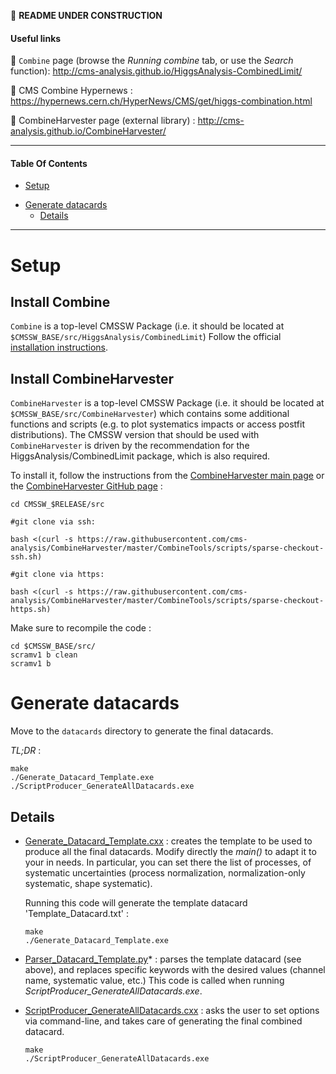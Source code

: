 <!--
```
CODE EXAMPLE
```

=== Emoji list (see https://gist.github.com/rxaviers/7360908)
:arrow_right:
:heavy_exclamation_mark:
:heavy_check_mark:
:link:
:white_check_mark:
:heavy_multiplication_x:
:x:
:negative_squared_cross_mark:
:bangbang:
:white_check_mark:
:copyright:
:clock430:
:no_entry:
:ok:
:arrow_right_hook:
:paperclip:
:open_file_folder:
:chart_with_upwards_trend:
:lock:
:hourglass:
:warning:
:construction:
:fr:
:one: :two: :hash:
:underage:
:put_litter_in_its_place:
:new:
-------------------------------------------->
:construction: **README UNDER CONSTRUCTION**

#### Useful links

:link: `Combine` page (browse the *Running combine* tab, or use the *Search* function): http://cms-analysis.github.io/HiggsAnalysis-CombinedLimit/

:link: CMS Combine Hypernews : https://hypernews.cern.ch/HyperNews/CMS/get/higgs-combination.html

:link: CombineHarvester page (external library) : http://cms-analysis.github.io/CombineHarvester/

_____________________________________________________________________________
#### Table Of Contents

- [Setup](#setup)

* [Generate datacards](#generate-datacards)
  * [Details](#details)

<!-- * [Combine commands](https://github.com/nicolastonon/EFT-Simu-Pheno/tree/master/myAnalysis/COMBINE#combine-commands)
  * [Expected significance](https://github.com/nicolastonon/EFT-Simu-Pheno/tree/master/myAnalysis/COMBINE#expected-significance-profile-likelihood)
  * [Observed significance](https://github.com/nicolastonon/EFT-Simu-Pheno/tree/master/myAnalysis/COMBINE#observed-significance-profile-likelihood)
  * [Asymptotic frequentist limits](https://github.com/nicolastonon/EFT-Simu-Pheno/tree/master/myAnalysis/COMBINE#asymptotic-frequentist-limits)
  * [Postfit templates, nuisances, etc.](https://github.com/nicolastonon/EFT-Simu-Pheno/tree/master/myAnalysis/COMBINE#postfit-templates-nuisances-etc-mlf)
  * [Nuisance parameters](https://github.com/nicolastonon/EFT-Simu-Pheno/tree/master/myAnalysis/COMBINE#nuisance-parameters) -->


_____________________________________________________________________________


# Setup

## Install Combine

`Combine` is a top-level CMSSW Package (i.e. it should be located at `$CMSSW_BASE/src/HiggsAnalysis/CombinedLimit`)
Follow the official [installation instructions](https://cms-analysis.github.io/HiggsAnalysis-CombinedLimit/#cc7-release-cmssw_10_2_x-recommended-version).

## Install CombineHarvester

`CombineHarvester` is a top-level CMSSW Package (i.e. it should be located at `$CMSSW_BASE/src/CombineHarvester`) which contains some additional functions and scripts (e.g. to plot systematics impacts or access postfit distributions).
The CMSSW version that should be used with `CombineHarvester` is driven by the recommendation for the HiggsAnalysis/CombinedLimit package, which is also required.

To install it, follow the instructions from the [CombineHarvester main page](http://cms-analysis.github.io/CombineHarvester/) or the [CombineHarvester GitHub page](https://github.com/cms-analysis/CombineHarvester) :

```
cd CMSSW_$RELEASE/src

#git clone via ssh:

bash <(curl -s https://raw.githubusercontent.com/cms-analysis/CombineHarvester/master/CombineTools/scripts/sparse-checkout-ssh.sh)

#git clone via https:

bash <(curl -s https://raw.githubusercontent.com/cms-analysis/CombineHarvester/master/CombineTools/scripts/sparse-checkout-https.sh)
```

Make sure to recompile the code :
```
cd $CMSSW_BASE/src/
scramv1 b clean
scramv1 b
```


# Generate datacards

Move to the `datacards` directory to generate the final datacards.

*TL;DR* :

```
make
./Generate_Datacard_Template.exe
./ScriptProducer_GenerateAllDatacards.exe
```

## Details

- [Generate_Datacard_Template.cxx](Generate_Datacard_Template.cxx) : creates the template to be used to produce all the final datacards.
Modify directly the *main()* to adapt it to your in needs.
In particular, you can set there the list of processes, of systematic uncertainties (process normalization, normalization-only systematic, shape systematic).

  Running this code will generate the template datacard 'Template_Datacard.txt' :

  ```
  make
  ./Generate_Datacard_Template.exe
  ```

- [Parser_Datacard_Template.py](Parser_Datacard_Template.py)* : parses the template datacard (see above), and replaces specific keywords with the desired values (channel name, systematic value, etc.)
This code is called when running *ScriptProducer_GenerateAllDatacards.exe*.

- [ScriptProducer_GenerateAllDatacards.cxx](ScriptProducer_GenerateAllDatacards.cxx) : asks the user to set options via command-line, and takes care of generating the final combined datacard.

  ```
  make
  ./ScriptProducer_GenerateAllDatacards.exe
  ```

<!--
# Combine commands

:information_source: *Make sure you're using the right datacard name in the commands ; `COMBINED_datacard.txt` is only a dummy name*

:information_source: *Make sure you have placed the relevant template file in the [templates](https://github.com/nicolastonon/EFT-Simu-Pheno/tree/master/myAnalysis/COMBINE/templates) directory, following the correct naming convention.*

:information_source: *If you will use `Combine` a lot, you'll find it hepful to set-up a few aliases for these commands...*

- To derive limits and significance, we use the **Asymptotic likelihood** methods :
  - `AsymptoticLimits`: limits calculated according to the asymptotic formulas in [arxiv:1007.1727](https://arxiv.org/abs/1007.1727)
  - `Significance`: simple profile likelihood approximation, for calculating significances.

- To access postfit informations (shapes, uncertainties, etc.), we also use the **Fitting** methods :
  - `FitDiagnostics` [[doc](https://cms-analysis.github.io/HiggsAnalysis-CombinedLimit/part3/nonstandard/#fitting-diagnostics)] : performs maximum likelihood fits to extract the signal yield and provide diagnostic tools such as pre and post-fit models and correlations
  - `MultiDimFit` [[doc](https://cms-analysis.github.io/HiggsAnalysis-CombinedLimit/part3/commonstatsmethods/#likelihood-fits-and-scans)] :  perform multi-dimensional fits and likelihood based scans/contours using models with several parameters of interest.


## Expected significance (Profile Likelihood)

The expected significance can be computed from an Asimov dataset of signal+background. There are two options for this :

- *a-posteriori* expected: will depend on the observed dataset.
- *a-priori* expected (the default behavior): does not depend on the observed dataset, and so is a good metric for optimizing an analysis when still blinded.

The a-priori expected significance from the Asimov dataset is calculated as :
```
combine -M Significance -t -1 --expectSignal=1 COMBINED_datacard.txt
```

:information_source: `-t -1` <-> Use Asimov Dataset. To use toys instead, use `-t N`, with N the number of toys

In order to produced the a-posteriori expected significance, just generate a post-fit Asimov (i.e add the option `--toysFreq` in the command above).
The output format is the same as for observed signifiances: the variable limit in the tree will be filled with the significance (or with the p-value if you put also the option `--pvalue`)


## Observed significance (Profile Likelihood)
The observed significance is calculated using the `Significance` method, as :

```
combine -M Significance COMBINED_datacard.txt
```

In case the fit has difficulties to converge, consider adding the following options :

```
combine -M Significance COMBINED_datacard.txt --rMin=0 --rMax=20 --X-rtd ADDNLL_RECURSIVE=0 --cminDefaultMinimizerStrategy 0 --cminDefaultMinimizerTolerance 0.01 --cminPreScan
```

:information_source: *Use option `-v X` (with X>=2) for verbose mode. With X=4, can access postfit POI values & get warning/error messages*

:information_source: *The output root file will contain the significance value in the branch limit. To store the p-value instead, include the option --pval*


## Asymptotic Frequentist Limits

### Un-blinded limits

:cl: The `AsymptoticLimits` method allows to compute quickly an estimate of the observed and expected limits, which is fairly accurate when the event yields are not too small and the systematic uncertainties don't play a major role in the result. The limit calculation relies on an asymptotic approximation of the distributions of the LHC test-statistic, which is based on a profile likelihood ratio, under signal and background hypotheses to compute CLs+b, CLb and therefore CLs=CLs+b/CLb - i.e it is the asymptotic approximation of computing limits with frequentist toys. This method is so commonly used that it is the default method.

The method can be run using :
```
combine -M AsymptoticLimits COMBINED_datacard.txt
```
The program will print out the limit on the signal strength r (number of signal events / number of expected signal events) e .g. `Observed Limit: r < 1.6297 @ 95% CL` , the median expected limit `Expected 50.0%: r < 2.3111` and edges of the 68% and 95% ranges for the expected limits.

:information_source: *By default, the limits are calculated using the CLs prescription, as noted in the output, which takes the ratio of p-values under the signal plus background and background only hypothesis. This can be altered to using the strict p-value by using the option `--rule CLsplusb` You can also change the confidence level (default is 95%) to 90% using the option `--cl 0.9` or any other confidence level. You can find the full list of options for `AsymptoticLimits` using `--help -M AsymptoticLimits`*



### Blinded limits

The `AsymptoticLimits` calculation follows the frequentist paradigm for calculating expected limits. This means that the routine will first fit the observed data, conditionally for a fixed value of r and set the nuisance parameters (NPs) to the values obtained in the fit for generating the Asimov data, i.e it calculates the post-fit or a-posteriori expected limit. In order to use the pre-fit nuisance parameters (to calculate an a-priori limit), you must add the option --noFitAsimov or `--bypassFrequentistFit`.

For blinding the results completely (i.e not using the data) you must include the option `--run blind` :
```
combine -M AsymptoticLimits --noFitAsimov --run blind COMBINED_datacard.txt
```

:no_entry_sign: From the instructions :
> **You should never use -t -1 to get blind limits!**

*(Otherwise, the "nominal" nuisance parameter values are taken from fits to the data and are therefore not "blind" to the observed data by default (following the fully frequentist paradigm) ).*


## Postfit templates, nuisances, etc. (MLF)

:heavy_exclamation_mark: You need to create output dir. first, to avoid segfault.

For details on recipes and outputs, it is advised to refer to the documentation page ([FitDiagnostics](https://cms-analysis.github.io/HiggsAnalysis-CombinedLimit/part3/nonstandard/#plotting)).

Run the following command :
```
combine -M FitDiagnostics -t -1 --expectSignal 1 --saveShapes --saveWithUncertainties --plots --out outputs COMBINED_datacard.txt #expected
```
or if you want to unblind the data :
```
combine -M FitDiagnostics --saveShapes --saveWithUncertainties --plots --out outputs COMBINED_datacard.txt #observed
```
This will produce plots and a `fitDiagnostics.root` file in the specified output directory. This file contains many informations which can be later used to produce postfit plots, retrieve postfit uncertainties, postfit NPs, etc.

- `--plots` : will produce pre/post-fit plots in the output directory (however these plots are not really satisfying : backgrounds are not split, etc., so you probably want to produce them by yourself).

- `--saveShapes` : will produce additional folders in `fitDiagnostics.root` containing the pre/post-fit distributions for each category/process. The folders are named `shapes_prefit`/`shapes_fit_sb`/`shapes_fit_b` (corresponding to prefit/fit with null signal/fit with floating signal). The distributions are :
  - `data` : TGraphAsymmErrors containing the observed data (or toy data if using `-t`). The vertical error bars correspond to the 68% interval for a Poisson distribution centered on the observed count.
  - `$PROCESS` : TH1F for each process in channel, named as in the datacard.
  - `total_signal`, `total_background`, `total`.

  The above distributions are provided for each channel included in the datacard, in separate sub-folders, named as in the datacard: there will be one sub-folder per channel.

  :information_source: *The pre-fit signal is by default for r=1 but this can be modified using the option --prefitValue.*

  :information_source: *The histograms/data points will have the bin number as the x-axis and the content of each bin will be a number of events.*

- `--saveWithUncertainties` : add uncertainties on the shapes. These uncertainties are generated by re-sampling of the fit covariance matrix, thereby accounting for the full correlation between the parameters of the fit.

  :information_source: *It may be tempting to sum up the uncertainties in each bin (in quadrature) to get the total uncertainty on a process however, this is (usually) incorrect as doing so would not account for correlations between the bins. Instead you can refer to the uncertainties which will be added to the post-fit normalizations described above.*

  :information_source: *This [HN answer](https://hypernews.cern.ch/HyperNews/CMS/get/higgs-combination/991/1.html) further explains how the prefit error bars are obtained : "random sets of nuisance parameters are generated from their respective pdfs and the shapes are reevaluated each time. The RMS of the deviation with respect to the nominal bin content is used to define the bin error."*


## Nuisance parameters

### Pre/postfit NPs and pulls [doc](https://cms-analysis.github.io/HiggsAnalysis-CombinedLimit/part3/nonstandard/#pre-and-post-fit-nuisance-parameters-and-pulls)
*It is possible to compare pre-fit and post-fit nuisance parameters with the script `diffNuisances.py` (copied locally in the Plotting/ dir. for conveninence).
Taking as input a `fitDiagnostics.root` file, the script will by default print out the parameters which have changed significantly w.r.t. their initial estimate. For each of those parameters, it will print out the shift in value and the post-fit uncertainty, both normalized to the input values, and the linear correlation between the parameter and the signal strength.
The output by default will be the changes in the nuisance parameter values and uncertainties, relative to their initial (pre-fit) values (usually relative to initial values of 0 and 1 for most nuisance types).*

- Run the `Combine` script from the `Plotting/` dir. :
  ```
  cd Plotting
  python diffNuisances.py -g nuisances.root ../datacards/outputs/fitDiagnostics.root  --all --abs
  ```
  :arrow_right: This will create a `nuisances.root` file containing prefit/postfit infos on the NPs.

- You can then produce a plot out of it with :
  ```
  root -l Draw_Canvas.C
  ```

  :arrow_right: This creates 2 png plots.


### Impact of NPs [[doc](https://cms-analysis.github.io/HiggsAnalysis-CombinedLimit/part3/nonstandard/#nuisance-parameter-impacts)]

*It is possible to estimate the impact of the nuisance parameters.
This is effectively a measure of the correlation between the NP and the POI, and is useful for determining which NPs have the largest effect on the POI uncertainty.*

:information_source: This can be quite long and un-readable if all the NPs are included.
You might want to remove the `autoMCStats` lines from the datacard in order to ignore the statistical uncert. for all bins...

:information_source: You can rename parameters by editing rename.json, for example :
```
{
  "r" : "#mu",
  "lumi" : "luminosity"
}
```


- Run the bash script :
  ```
  cd Plotting
  ./Plot_Syst_Impacts.sh [DATACARD_NAME_NOEXT] [EXP_OBS]
  ```
  :information_source: The 1rst argument is the name of the datacard without its file extension. The 2nd argument ie either "exp" or "obs", depending if you want to blind the data or not.
  :arrow_right: This creates a pdf plot representing the pulls of the NPs.
   -->
